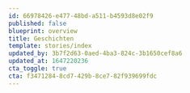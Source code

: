 ```yaml
---
id: 66978426-e477-48bd-a511-b4593d8e02f9
published: false
blueprint: overview
title: Geschichten
template: stories/index
updated_by: 3b7f2d63-0aed-4ba3-824c-3b1650cef8a6
updated_at: 1647220236
cta_toggle: true
cta: f3471284-8cd7-429b-8ce7-82f939699fdc
---
```

